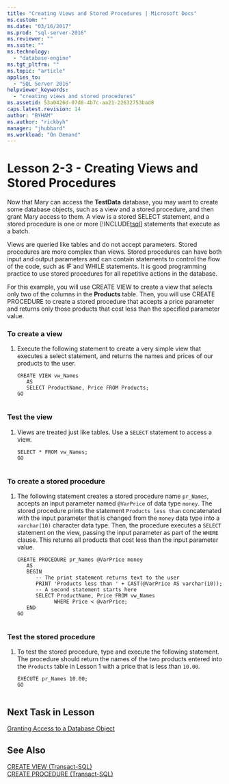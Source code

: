 ```yaml
---
title: "Creating Views and Stored Procedures | Microsoft Docs"
ms.custom: ""
ms.date: "03/16/2017"
ms.prod: "sql-server-2016"
ms.reviewer: ""
ms.suite: ""
ms.technology: 
  - "database-engine"
ms.tgt_pltfrm: ""
ms.topic: "article"
applies_to: 
  - "SQL Server 2016"
helpviewer_keywords: 
  - "creating views and stored procedures"
ms.assetid: 53a0426d-07d8-4b7c-aa21-22632753bad8
caps.latest.revision: 14
author: "BYHAM"
ms.author: "rickbyh"
manager: "jhubbard"
ms.workload: "On Demand"
---
```

# Lesson 2-3 - Creating Views and Stored Procedures
Now that Mary can access the **TestData** database, you may want to create some database objects, such as a view and a stored procedure, and then grant Mary access to them. A view is a stored SELECT statement, and a stored procedure is one or more [!INCLUDE[tsql](../includes/tsql-md.md)] statements that execute as a batch.  
  
Views are queried like tables and do not accept parameters. Stored procedures are more complex than views. Stored procedures can have both input and output parameters and can contain statements to control the flow of the code, such as IF and WHILE statements. It is good programming practice to use stored procedures for all repetitive actions in the database.  
  
For this example, you will use CREATE VIEW to create a view that selects only two of the columns in the **Products** table. Then, you will use CREATE PROCEDURE to create a stored procedure that accepts a price parameter and returns only those products that cost less than the specified parameter value.  
  
### To create a view  
  
1.  Execute the following statement to create a very simple view that executes a select statement, and returns the names and prices of our products to the user.  
  
    ```  
    CREATE VIEW vw_Names  
       AS  
       SELECT ProductName, Price FROM Products;  
    GO  
  
    ```  
  
### Test the view  
  
1.  Views are treated just like tables. Use a `SELECT` statement to access a view.  
  
    ```  
    SELECT * FROM vw_Names;  
    GO  
  
    ```  
  
### To create a stored procedure  
  
1.  The following statement creates a stored procedure name `pr_Names`, accepts an input parameter named `@VarPrice` of data type `money`. The stored procedure prints the statement `Products less than` concatenated with the input parameter that is changed from the `money` data type into a `varchar(10)` character data type. Then, the procedure executes a `SELECT` statement on the view, passing the input parameter as part of the `WHERE` clause. This returns all products that cost less than the input parameter value.  
  
    ```  
    CREATE PROCEDURE pr_Names @VarPrice money  
       AS  
       BEGIN  
          -- The print statement returns text to the user  
          PRINT 'Products less than ' + CAST(@VarPrice AS varchar(10));  
          -- A second statement starts here  
          SELECT ProductName, Price FROM vw_Names  
                WHERE Price < @varPrice;  
       END  
    GO  
  
    ```  
  
### Test the stored procedure  
  
1.  To test the stored procedure, type and execute the following statement. The procedure should return the names of the two products entered into the `Products` table in Lesson 1 with a price that is less than `10.00`.  
  
    ```  
    EXECUTE pr_Names 10.00;  
    GO  
  
    ```  
  
## Next Task in Lesson  
[Granting Access to a Database Object](../t-sql/lesson-2-4-granting-access-to-a-database-object.md)  
  
## See Also  
[CREATE VIEW &#40;Transact-SQL&#41;](../t-sql/statements/create-view-transact-sql.md)  
[CREATE PROCEDURE &#40;Transact-SQL&#41;](../t-sql/statements/create-procedure-transact-sql.md)  
  
  
  
